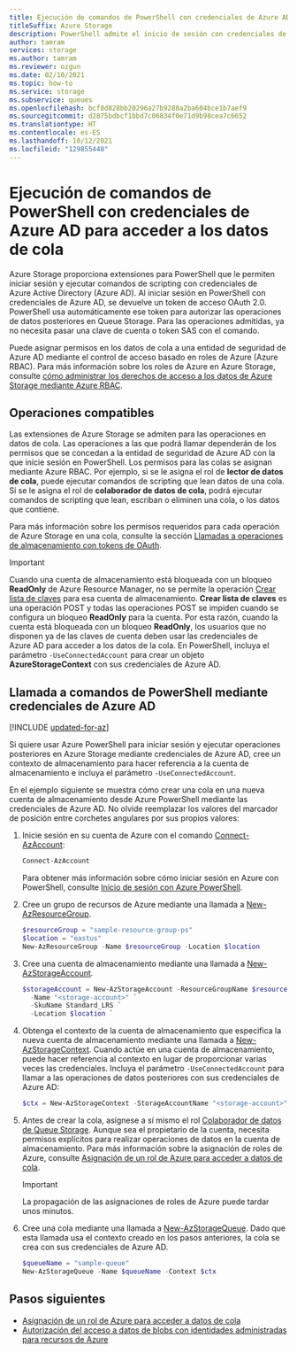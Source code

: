 ```yaml
---
title: Ejecución de comandos de PowerShell con credenciales de Azure AD para acceder a los datos de cola
titleSuffix: Azure Storage
description: PowerShell admite el inicio de sesión con credenciales de Azure AD para ejecutar comandos en los datos de Azure Queue Storage. Se proporciona un token de acceso para la sesión y se usa para autorizar operaciones de llamada. Los permisos dependen del rol de Azure asignado a la entidad de seguridad de Azure AD.
author: tamram
services: storage
ms.author: tamram
ms.reviewer: ozgun
ms.date: 02/10/2021
ms.topic: how-to
ms.service: storage
ms.subservice: queues
ms.openlocfilehash: bcf8d828bb20296a27b9288a2ba604bce1b7aef9
ms.sourcegitcommit: d2875bdbcf1bbd7c06834f0e71d9b98cea7c6652
ms.translationtype: HT
ms.contentlocale: es-ES
ms.lasthandoff: 10/12/2021
ms.locfileid: "129855448"
---
```

# <a name="run-powershell-commands-with-azure-ad-credentials-to-access-queue-data"></a>Ejecución de comandos de PowerShell con credenciales de Azure AD para acceder a los datos de cola

Azure Storage proporciona extensiones para PowerShell que le permiten iniciar sesión y ejecutar comandos de scripting con credenciales de Azure Active Directory (Azure AD). Al iniciar sesión en PowerShell con credenciales de Azure AD, se devuelve un token de acceso OAuth 2.0. PowerShell usa automáticamente ese token para autorizar las operaciones de datos posteriores en Queue Storage. Para las operaciones admitidas, ya no necesita pasar una clave de cuenta o token SAS con el comando.

Puede asignar permisos en los datos de cola a una entidad de seguridad de Azure AD mediante el control de acceso basado en roles de Azure (Azure RBAC). Para más información sobre los roles de Azure en Azure Storage, consulte [cómo administrar los derechos de acceso a los datos de Azure Storage mediante Azure RBAC](assign-azure-role-data-access.md).

## <a name="supported-operations"></a>Operaciones compatibles

Las extensiones de Azure Storage se admiten para las operaciones en datos de cola. Las operaciones a las que podrá llamar dependerán de los permisos que se concedan a la entidad de seguridad de Azure AD con la que inicie sesión en PowerShell. Los permisos para las colas se asignan mediante Azure RBAC. Por ejemplo, si se le asigna el rol de **lector de datos de cola**, puede ejecutar comandos de scripting que lean datos de una cola. Si se le asigna el rol de **colaborador de datos de cola**, podrá ejecutar comandos de scripting que lean, escriban o eliminen una cola, o los datos que contiene.

Para más información sobre los permisos requeridos para cada operación de Azure Storage en una cola, consulte la sección [Llamadas a operaciones de almacenamiento con tokens de OAuth](/rest/api/storageservices/authorize-with-azure-active-directory#call-storage-operations-with-oauth-tokens).

> [!IMPORTANT]
> Cuando una cuenta de almacenamiento está bloqueada con un bloqueo **ReadOnly** de Azure Resource Manager, no se permite la operación [Crear lista de claves](/rest/api/storagerp/storageaccounts/listkeys) para esa cuenta de almacenamiento. **Crear lista de claves** es una operación POST y todas las operaciones POST se impiden cuando se configura un bloqueo **ReadOnly** para la cuenta. Por esta razón, cuando la cuenta está bloqueada con un bloqueo **ReadOnly**, los usuarios que no disponen ya de las claves de cuenta deben usar las credenciales de Azure AD para acceder a los datos de la cola. En PowerShell, incluya el parámetro `-UseConnectedAccount` para crear un objeto **AzureStorageContext** con sus credenciales de Azure AD.

## <a name="call-powershell-commands-using-azure-ad-credentials"></a>Llamada a comandos de PowerShell mediante credenciales de Azure AD

[!INCLUDE [updated-for-az](../../../includes/updated-for-az.md)]

Si quiere usar Azure PowerShell para iniciar sesión y ejecutar operaciones posteriores en Azure Storage mediante credenciales de Azure AD, cree un contexto de almacenamiento para hacer referencia a la cuenta de almacenamiento e incluya el parámetro `-UseConnectedAccount`.

En el ejemplo siguiente se muestra cómo crear una cola en una nueva cuenta de almacenamiento desde Azure PowerShell mediante las credenciales de Azure AD. No olvide reemplazar los valores del marcador de posición entre corchetes angulares por sus propios valores:

1. Inicie sesión en su cuenta de Azure con el comando [Connect-AzAccount](/powershell/module/az.accounts/connect-azaccount):

    ```powershell
    Connect-AzAccount
    ```

    Para obtener más información sobre cómo iniciar sesión en Azure con PowerShell, consulte [Inicio de sesión con Azure PowerShell](/powershell/azure/authenticate-azureps).

1. Cree un grupo de recursos de Azure mediante una llamada a [New-AzResourceGroup](/powershell/module/az.resources/new-azresourcegroup).

    ```powershell
    $resourceGroup = "sample-resource-group-ps"
    $location = "eastus"
    New-AzResourceGroup -Name $resourceGroup -Location $location
    ```

1. Cree una cuenta de almacenamiento mediante una llamada a [New-AzStorageAccount](/powershell/module/az.storage/new-azstorageaccount).

    ```powershell
    $storageAccount = New-AzStorageAccount -ResourceGroupName $resourceGroup `
      -Name "<storage-account>" `
      -SkuName Standard_LRS `
      -Location $location `
    ```

1. Obtenga el contexto de la cuenta de almacenamiento que especifica la nueva cuenta de almacenamiento mediante una llamada a [New-AzStorageContext](/powershell/module/az.storage/new-azstoragecontext). Cuando actúe en una cuenta de almacenamiento, puede hacer referencia al contexto en lugar de proporcionar varias veces las credenciales. Incluya el parámetro `-UseConnectedAccount` para llamar a las operaciones de datos posteriores con sus credenciales de Azure AD:

    ```powershell
    $ctx = New-AzStorageContext -StorageAccountName "<storage-account>" -UseConnectedAccount
    ```

1. Antes de crear la cola, asígnese a sí mismo el rol [Colaborador de datos de Queue Storage](../../role-based-access-control/built-in-roles.md#storage-queue-data-contributor). Aunque sea el propietario de la cuenta, necesita permisos explícitos para realizar operaciones de datos en la cuenta de almacenamiento. Para más información sobre la asignación de roles de Azure, consulte [Asignación de un rol de Azure para acceder a datos de cola](assign-azure-role-data-access.md).

    > [!IMPORTANT]
    > La propagación de las asignaciones de roles de Azure puede tardar unos minutos.

1. Cree una cola mediante una llamada a [New-AzStorageQueue](/powershell/module/az.storage/new-azstoragequeue). Dado que esta llamada usa el contexto creado en los pasos anteriores, la cola se crea con sus credenciales de Azure AD.

    ```powershell
    $queueName = "sample-queue"
    New-AzStorageQueue -Name $queueName -Context $ctx
    ```

## <a name="next-steps"></a>Pasos siguientes

- [Asignación de un rol de Azure para acceder a datos de cola](assign-azure-role-data-access.md)
- [Autorización del acceso a datos de blobs con identidades administradas para recursos de Azure](../blobs/authorize-managed-identity.md)
